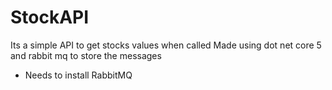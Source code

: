 # StockAPI
Its a simple API to get stocks values when called
Made using dot net core 5 and rabbit mq to store the messages 

- Needs to install RabbitMQ
